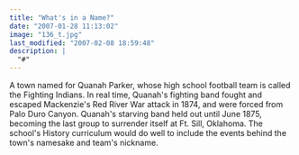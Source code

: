 ```yaml
---
title: "What's in a Name?"
date: "2007-01-28 11:13:02"
image: "136_t.jpg"
last_modified: "2007-02-08 18:59:48"
description: |
  "#"
---
```


A town named for Quanah Parker, whose high school football team is called the Fighting Indians. In real time, Quanah's fighting band fought and escaped Mackenzie's Red River War attack in 1874, and were forced from Palo Duro Canyon. Quanah's starving band held out until June 1875, becoming the last group to surrender itself at Ft. Sill, Oklahoma. The school's History curriculum would do well to include the events behind the town's namesake and team's nickname.
